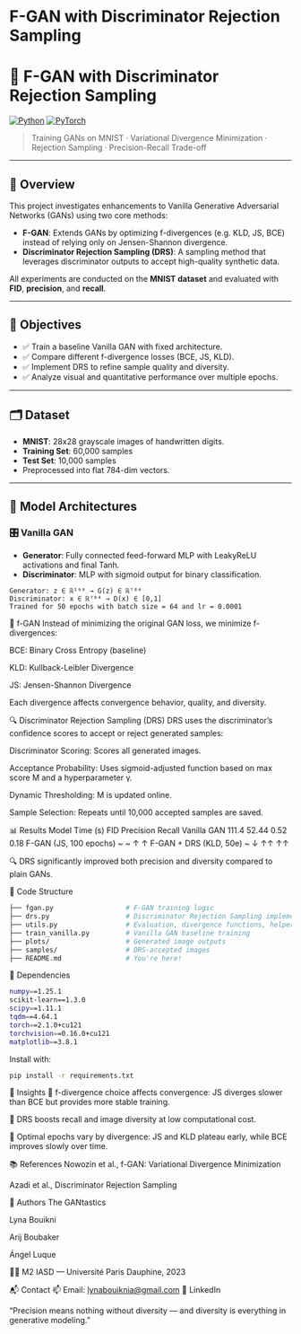 # F-GAN with Discriminator Rejection Sampling
# 🧪 F-GAN with Discriminator Rejection Sampling

[![Python](https://img.shields.io/badge/Python-3.10+-blue?logo=python)](https://www.python.org/)
[![PyTorch](https://img.shields.io/badge/PyTorch-2.1.0-EE4C2C?logo=pytorch)](https://pytorch.org/)


> Training GANs on MNIST · Variational Divergence Minimization · Rejection Sampling · Precision-Recall Trade-off

---

## 📌 Overview

This project investigates enhancements to Vanilla Generative Adversarial Networks (GANs) using two core methods:

- **F-GAN**: Extends GANs by optimizing f-divergences (e.g. KLD, JS, BCE) instead of relying only on Jensen-Shannon divergence.
- **Discriminator Rejection Sampling (DRS)**: A sampling method that leverages discriminator outputs to accept high-quality synthetic data.

All experiments are conducted on the **MNIST dataset** and evaluated with **FID**, **precision**, and **recall**.

---

## 🎯 Objectives

- ✅ Train a baseline Vanilla GAN with fixed architecture.
- ✅ Compare different f-divergence losses (BCE, JS, KLD).
- ✅ Implement DRS to refine sample quality and diversity.
- ✅ Analyze visual and quantitative performance over multiple epochs.

---

## 🗂 Dataset

- **MNIST**: 28x28 grayscale images of handwritten digits.
- **Training Set**: 60,000 samples  
- **Test Set**: 10,000 samples  
- Preprocessed into flat 784-dim vectors.

---

## 🧠 Model Architectures

### 🎛️ Vanilla GAN

- **Generator**: Fully connected feed-forward MLP with LeakyReLU activations and final Tanh.
- **Discriminator**: MLP with sigmoid output for binary classification.

```text
Generator: z ∈ ℝ¹⁰⁰ → G(z) ∈ ℝ⁷⁸⁴
Discriminator: x ∈ ℝ⁷⁸⁴ → D(x) ∈ [0,1]
Trained for 50 epochs with batch size = 64 and lr = 0.0001
```
🔀 f-GAN
Instead of minimizing the original GAN loss, we minimize f-divergences:

BCE: Binary Cross Entropy (baseline)

KLD: Kullback-Leibler Divergence

JS: Jensen-Shannon Divergence

Each divergence affects convergence behavior, quality, and diversity.

🔍 Discriminator Rejection Sampling (DRS)
DRS uses the discriminator’s confidence scores to accept or reject generated samples:

Discriminator Scoring: Scores all generated images.

Acceptance Probability: Uses sigmoid-adjusted function based on max score M and a hyperparameter γ.

Dynamic Thresholding: M is updated online.

Sample Selection: Repeats until 10,000 accepted samples are saved.

📊 Results
Model	Time (s)	FID	Precision	Recall
Vanilla GAN	111.4	52.44	0.52	0.18
F-GAN (JS, 100 epochs)	~	~	↑	↑
F-GAN + DRS (KLD, 50e)	~	↓	↑↑	↑↑

🔍 DRS significantly improved both precision and diversity compared to plain GANs.

📁 Code Structure
```bash
├── fgan.py                  # F-GAN training logic
├── drs.py                   # Discriminator Rejection Sampling implementation
├── utils.py                 # Evaluation, divergence functions, helpers
├── train_vanilla.py         # Vanilla GAN baseline training
├── plots/                   # Generated image outputs
├── samples/                 # DRS-accepted images
├── README.md                # You're here!
```
🧾 Dependencies
```bash
numpy==1.25.1
scikit-learn==1.3.0
scipy==1.11.1
tqdm==4.64.1
torch==2.1.0+cu121
torchvision==0.16.0+cu121
matplotlib==3.8.1
```

Install with:
```bash
pip install -r requirements.txt
```
🧪 Insights
🔁 f-divergence choice affects convergence: JS diverges slower than BCE but provides more stable training.

🎯 DRS boosts recall and image diversity at low computational cost.

🧭 Optimal epochs vary by divergence: JS and KLD plateau early, while BCE improves slowly over time.

📚 References
Nowozin et al., f-GAN: Variational Divergence Minimization

Azadi et al., Discriminator Rejection Sampling

👥 Authors
The GANtastics

Lyna Bouikni

Arij Boubaker

Ángel Luque

🧑‍🎓 M2 IASD — Université Paris Dauphine, 2023

📬 Contact
📫 Email: lynabouiknia@gmail.com
🔗 LinkedIn

“Precision means nothing without diversity — and diversity is everything in generative modeling.”
